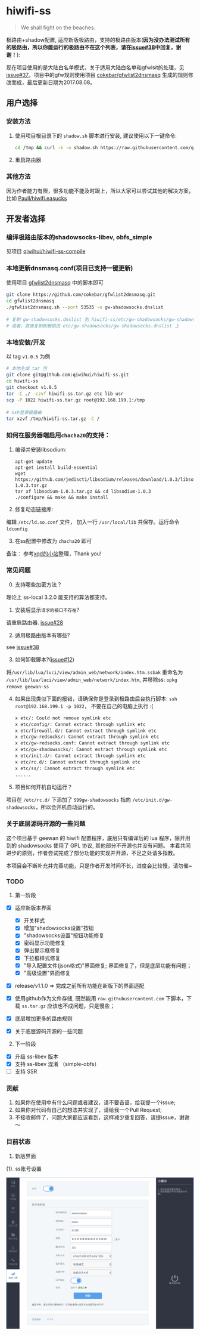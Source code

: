 # hiwifi-ss

> We shall fight on the beaches.

极路由+shadow配置, 适应新版极路由，支持的极路由版本(__因为没办法测试所有的极路由，所以你能运行的极路由不在这个列表，请在[issue#38](https://github.com/qiwihui/hiwifi-ss/issues/38)中回复，谢谢！__):

现在项目使用的是大陆白名单模式，关于适用大陆白名单和gfwlsit的处理，见[issue#37](https://github.com/qiwihui/hiwifi-ss/issues/37)。项目中的gfw规则使用项目 [cokebar/gfwlist2dnsmasq](https://github.com/cokebar/gfwlist2dnsmasq) 生成的规则修改而成，最后更新日期为2017.08.08。

## 用户选择

### 安装方法

1. 使用项目根目录下的 `shadow.sh` 脚本进行安装, 建议使用以下一键命令:

    ```bash
    cd /tmp && curl -k -o shadow.sh https://raw.githubusercontent.com/qiwihui/hiwifi-ss/master/shadow.sh && sh shadow.sh && rm shadow.sh
    ```

2. 重启路由器

### 其他方法

因为作者能力有限，很多功能不能及时跟上，所以大家可以尝试其他的解决方案，比如 [Paull/hiwifi.easucks](https://github.com/Paull/hiwifi.easucks)

## 开发者选择

### 编译极路由版本的shadowsocks-libev, obfs_simple

见项目 [qiwihui/hiwifi-ss-compile](https://github.com/qiwihui/hiwifi-ss-compile)

### 本地更新dnsmasq.conf(项目已支持一键更新)

使用项目 [gfwlist2dnsmasq](https://github.com/cokebar/gfwlist2dnsmasq.git) 中的脚本即可

```bash
git clone https://github.com/cokebar/gfwlist2dnsmasq.git
cd gfwlist2dnsmasq
./gfwlist2dnsmasq.sh --port 53535 -o gw-shadowsocks.dnslist

# 复制 gw-shadowsocks.dnslist 到 hiwifi-ss/etc/gw-shadowsocks/gw-shadowsocks.dnslist 打包
# 或者，直接复制到极路由 etc/gw-shadowsocks/gw-shadowsocks.dnslist 上
```

### 本地安装/开发

以 tag `v1.0.5` 为例

```bash
# 本地生成 tar 包
git clone git@github.com:qiwihui/hiwifi-ss.git
cd hiwifi-ss
git checkout v1.0.5
tar -C ./ -czvf hiwifi-ss.tar.gz etc lib usr
scp -P 1022 hiwifi-ss.tar.gz root@192.168.199.1:/tmp

# ssh登录极路由
tar xzvf /tmp/hiwifi-ss.tar.gz -C /
```

### 如何在服务器端启用`chacha20`的支持：

1. 编译并安装libsodium:

   ```
   apt-get update
   apt-get install build-essential
   wget https://github.com/jedisct1/libsodium/releases/download/1.0.3/libsodium-1.0.3.tar.gz
   tar xf libsodium-1.0.3.tar.gz && cd libsodium-1.0.3
   ./configure && make && make install
   ```

2. 修复动态链接库:

编辑 `/etc/ld.so.conf` 文件， 加入一行 `/usr/local/lib` 并保存。运行命令 `ldconfig`

3. 在ss配置中修改为 `chacha20` 即可

备注： 参考[xqd的小站](https://php-rmcr7.rhcloud.com/chacha20/)整理，Thank you!

### 常见问题

0. 支持哪些加密方法？

  理论上 ss-local 3.2.0 能支持的算法都支持。

1. 安装后显示`请求的接口不存在`?

  请重启路由器. [issue#28](https://github.com/qiwihui/hiwifi-ss/issues/28)

2. 适用极路由版本有哪些?

  see [issue#38](https://github.com/qiwihui/hiwifi-ss/issues/38)

3. 如何卸载脚本?([issue#12](https://github.com/qiwihui/hiwifi-ss/issues/12))

  将`/usr/lib/lua/luci/view/admin_web/network/index.htm.ssbak` 重命名为 `/usr/lib/lua/luci/view/admin_web/network/index.htm`, 并移除ss: `opkg remove geewan-ss`

4. 如果出现类似下面的报错，请确保你是登录到极路由后台执行脚本: `ssh root@192.168.199.1 -p 1022`， 不要在自己的电脑上执行 :(

    ```sh
    x etc/: Could not remove symlink etc
    x etc/config/: Cannot extract through symlink etc
    x etc/firewall.d/: Cannot extract through symlink etc
    x etc/gw-redsocks/: Cannot extract through symlink etc
    x etc/gw-redsocks.conf: Cannot extract through symlink etc
    x etc/gw-shadowsocks/: Cannot extract through symlink etc
    x etc/init.d/: Cannot extract through symlink etc
    x etc/rc.d/: Cannot extract through symlink etc
    x etc/ss/: Cannot extract through symlink etc
    ......
    ```

5. 项目如何开机自动运行？

  项目在 `/etc/rc.d/` 下添加了 `S99gw-shadowsocks` 指向 `/etc/init.d/gw-shadowsocks`，所以会开机自动运行的。

### 关于底层源码开源的一些问题

这个项目基于 geewan 的 hiwifi 配置程序，底层只有编译后的 lua 程序，除开用到的 shadowsocks 使用了 GPL 协议, 其他部分不开源也并没有问题。
本着共同进步的原则，作者尝试完成了部分功能的实现并开源，不足之处请多指教。

本项目会不断补充并完善功能，只是作者开发时间不长，进度会比较慢，请勿催~

### TODO

1. 第一阶段

  - [x] 适应新版本界面

    - [x] 开关样式
    - [x] 增加"shadowsocks设置"按钮
    - [x] "shadowsocks设置"按钮功能修复
    - [x] 密码显示功能修复
    - [x] 弹出提示框修复
    - [x] 下拉框样式修复
    - [x] "导入配置文件(json格式)"界面修复; 界面修复了，但是底层功能有问题；
    - [x] "高级设置"界面修复

  - [x] release/v1.1.0 => 完成之前所有功能在新版下的界面适配
  - [x] 使用github作为文件存储, 既然能用 `raw.githubusercontent.com` 下脚本，下载 `ss.tar.gz` 应该也不成问题，只是慢些；
  - [x] 底层增加更多的路由规则
  - [x] 关于底层源码开源的一些问题

2. 下一阶段

  - [x] 升级 ss-libev 版本
  - [x] 支持 ss-libev 混淆 （simple-obfs）
  - [ ] 支持 SSR

### 贡献

1. 如果你在使用中有什么问题或者建议，请不要吝啬，给我提一个issue;
2. 如果你对代码有自己的想法并实现了，请给我一个Pull Request;
3. 不接收邮件了，问题大家都应该看到，这样减少重复回答，请提issue，谢谢～

### 目前状态

1. 新版界面

(1). ss账号设置

  ![](./ss-settings.png)
